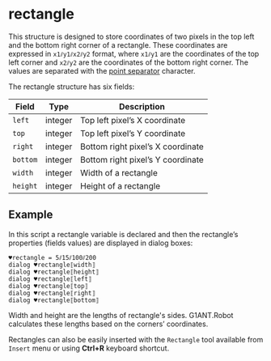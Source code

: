 # rectangle

This structure is designed to store coordinates of two pixels in the top left and the bottom right corner of a rectangle. These coordinates are expressed in `x1⫽y1⫽x2⫽y2` format, where `x1⫽y1` are the coordinates of the top left corner and `x2⫽y2` are the coordinates of the bottom right corner. The values are separated with the [point separator](../../../appendices/special-characters/point-separator.md) character.

The rectangle structure has six fields:

| Field    | Type    | Description                       |
| -------- | ------- | --------------------------------- |
| `left`   | integer | Top left pixel’s X coordinate     |
| `top`    | integer | Top left pixel’s Y coordinate     |
| `right`  | integer | Bottom right pixel’s X coordinate |
| `bottom` | integer | Bottom right pixel’s Y coordinate |
| `width`  | integer | Width of a rectangle              |
| `height` | integer | Height of a rectangle             |

## Example

In this script a rectangle variable is declared and then the rectangle’s properties (fields values) are displayed in dialog boxes:

```G1ANT
♥rectangle = 5⫽15⫽100⫽200
dialog ♥rectangle⟦width⟧
dialog ♥rectangle⟦height⟧
dialog ♥rectangle⟦left⟧
dialog ♥rectangle⟦top⟧
dialog ♥rectangle⟦right⟧
dialog ♥rectangle⟦bottom⟧
```

Width and height are the lengths of rectangle's sides. G1ANT.Robot calculates these lengths based on the corners’ coordinates.

Rectangles can also be easily inserted with the `Rectangle` tool available from `Insert` menu or using **Ctrl+R** keyboard shortcut.